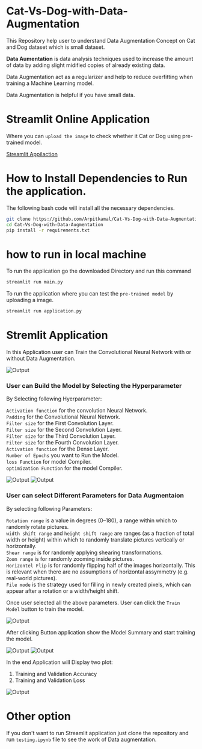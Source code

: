# Cat-Vs-Dog-with-Data-Augmentation

This Repository help user to understand Data Augmentation Concept on Cat and Dog dataset which is small dataset. 

**Data Aumentation** is data analysis techniques used to increase the amount of data by adding slight midified copies of already existing data. 

Data Augmentation act as a regularizer and help to reduce overfitting when training a Machine Learning model.

Data Augmentation is helpful if you have small data.

# Streamlit Online Application 

Where you can `upload the image` to check whether it Cat or Dog using pre-trained model.

[Streamlit Appilaction](https://share.streamlit.io/arpitkamal/cat-vs-dog-with-data-augmentation/main/app.py)

# How to Install Dependencies to Run the application.

The following bash code will install all the necessary dependencies.

```bash
git clone https://github.com/Arpitkamal/Cat-Vs-Dog-with-Data-Augmentation.git
cd Cat-Vs-Dog-with-Data-Augmentation
pip install -r requirements.txt
```

# how to run in local machine 

To run the application go the downloaded Directory and run this command

```bash
streamlit run main.py
```

To run the application where you can test the `pre-trained model` by uploading a image.

```bash
streamlit run application.py
```

# Stremlit Application

In this Application user can Train the Convolutional Neural Network with or without Data Augmentation.

![Output](screenshots/1.JPG)

### User can Build the Model by Selecting the Hyperparameter

By Selecting following Hyerparameter:

`Activation function` for the convolution Neural Network.<br />
`Padding` for the Convolutional Neural Network.<br />
`Filter size` for the First Convolution Layer.<br />
`Filter size` for the Second Convolution Layer.<br />
`Filter size` for the Third Convolution Layer.<br />
`Filter size` for the Fourth Convolution Layer.<br />
`Activation function` for the Dense Layer.<br />
`Number of Epochs` you want to Run the Model.<br />
`loss Function` for model Compiler.<br />
`optimization Function` for the model Compiler.<br />

![Output](screenshots/2.JPG)
![Output](screenshots/3.JPG)

### User can select Different Parameters for Data Augmentaion 

By selecting following Parameters:

`Rotation range` is a value in degrees (0–180), a range within which to randomly rotate pictures.<br />
`width shift range` and `height shift range` are ranges (as a fraction of total width or height) within which to randomly translate pictures vertically or horizontally.<br />
`Shear range` is for randomly applying shearing transformations.<br />
`Zoom range` is for randomly zooming inside pictures.<br />
`Horizontel Flip` is for randomly flipping half of the images horizontally. This is relevant when there are no assumptions of horizontal assymmetry (e.g. real-world pictures).<br />
`File mode` is the strategy used for filling in newly created pixels, which can appear after a rotation or a width/height shift.<br />

Once user selected all the above parameters. 
User can click the `Train Model` button to train the model.

![Output](screenshots/4.JPG)

After clicking Button application show the Model Summary and start training the model.

![Output](screenshots/5.JPG)
![Output](screenshots/6.JPG)

In the end Application will Display two plot:  

1. Training and Validation Accuracy
2. Training and Validation Loss

![Output](screenshots/7.JPG)


# Other option

If you don't want to run Streamlit application just clone the repository and run `testing.ipynb` file to see the work of Data augmentation. 


